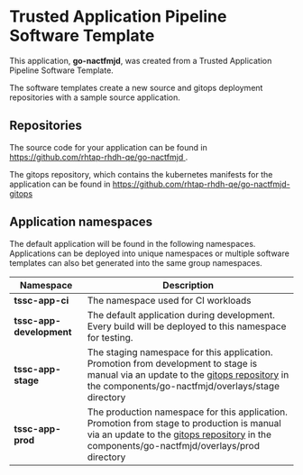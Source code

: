 # Trusted Application Pipeline Software Template

This application, **go-nactfmjd**, was created from a Trusted Application Pipeline Software Template.

The software templates create a new source and gitops deployment repositories with a sample source application. 

## Repositories

The source code for your application can be found in [https://github.com/rhtap-rhdh-qe/go-nactfmjd ](https://github.com/rhtap-rhdh-qe/go-nactfmjd ).
 
The gitops repository, which contains the kubernetes manifests for the application can be found in 
[https://github.com/rhtap-rhdh-qe/go-nactfmjd-gitops ](https://github.com/rhtap-rhdh-qe/go-nactfmjd-gitops ) 

## Application namespaces 

The default application will be found in the following namespaces. Applications can be deployed into unique namespaces or multiple software templates can also bet generated into the same group namespaces.  

|  Namespace   |  Description   |  
| -------- | -------- |
| **tssc-app-ci** | The namespace used for CI workloads |
| **tssc-app-development** | The default application during development. Every build will be deployed to this namespace for testing. |
| **tssc-app-stage** | The staging namespace for this application. Promotion from development to stage is manual via an update to the [gitops repository](https://github.com/rhtap-rhdh-qe/go-nactfmjd-gitops ) in the components/go-nactfmjd/overlays/stage directory |
| **tssc-app-prod** | The production namespace for this application. Promotion from stage to production is manual via an update to the [gitops repository](https://github.com/rhtap-rhdh-qe/go-nactfmjd-gitops ) in the components/go-nactfmjd/overlays/prod directory |